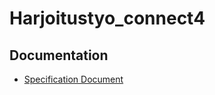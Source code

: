 # Harjoitustyo_connect4

## Documentation

- [Specification Document](https://github.com/Nanotiike/Harjoitustyo_connect4/blob/main/documentation/specification_document.md)
